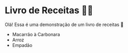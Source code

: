 # Livro de Receitas :woman_cook:

Olá! Essa é uma demonstração de um livro de receitas :wave:

- Macarrão à Carbonara
- Arroz
- Empadão

